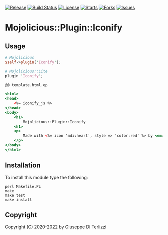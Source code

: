 [![Release](https://img.shields.io/github/release/giterlizzi/perl-Mojolicious-Plugin-Iconify.svg)](https://github.com/giterlizzi/perl-Mojolicious-Plugin-Iconify/releases) [![Build Status](https://travis-ci.org/giterlizzi/perl-Mojolicious-Plugin-Iconify.svg)](https://travis-ci.org/giterlizzi/perl-Mojolicious-Plugin-Iconify) [![License](https://img.shields.io/github/license/giterlizzi/perl-Mojolicious-Plugin-Iconify.svg)](https://github.com/giterlizzi/perl-Mojolicious-Plugin-Iconify) [![Starts](https://img.shields.io/github/stars/giterlizzi/perl-Mojolicious-Plugin-Iconify.svg)](https://github.com/giterlizzi/perl-Mojolicious-Plugin-Iconify) [![Forks](https://img.shields.io/github/forks/giterlizzi/perl-Mojolicious-Plugin-Iconify.svg)](https://github.com/giterlizzi/perl-Mojolicious-Plugin-Iconify) [![Issues](https://img.shields.io/github/issues/giterlizzi/perl-Mojolicious-Plugin-Iconify.svg)](https://github.com/giterlizzi/perl-Mojolicious-Plugin-Iconify/issues)

# Mojolicious::Plugin::Iconify

## Usage

```.pl
# Mojolicious
$self->plugin('Iconify');

# Mojolicious::Lite
plugin 'Iconify';
```

```.html
@@ template.html.ep

<html>
<head>
    <%= iconify_js %>
</head>
<body>
    <h1>
        Mojolicious::Plugin::Iconify
    <h1>
    <p>
        Made with <%= icon 'mdi:heart', style => 'color:red' %> by <em>Giterlizzi</em>
    </p>
</body>
</html>
```

## Installation

To install this module type the following:

    perl Makefile.PL
    make
    make test
    make install

## Copyright

Copyright (C) 2020-2022 by Giuseppe Di Terlizzi
